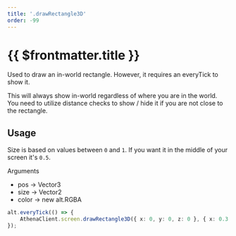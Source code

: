 ```yaml
---
title: '.drawRectangle3D'
order: -99
---
```


# {{ $frontmatter.title }}

Used to draw an in-world rectangle. However, it requires an everyTick to show it.

This will always show in-world regardless of where you are in the world. You need to utilize distance checks to show / hide it if you are not close to the rectangle.

## Usage

Size is based on values between `0` and `1`. If you want it in the middle of your screen it's `0.5`.

Arguments

* pos -> Vector3
* size -> Vector2
* color -> new alt.RGBA

```ts
alt.everyTick(() => {
    AthenaClient.screen.drawRectangle3D({ x: 0, y: 0, z: 0 }, { x: 0.3, y: 0.1}, new alt.RGBA(255, 0, 0, 100));
});
```